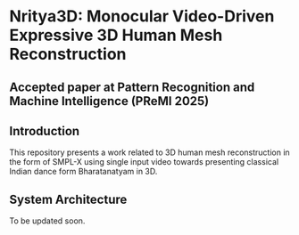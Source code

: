 # Nritya3D: Monocular Video-Driven Expressive 3D Human Mesh Reconstruction

## Accepted paper at Pattern Recognition and Machine Intelligence (PReMI 2025)

## Introduction
This repository presents a work related to 3D human mesh reconstruction in the form of SMPL-X using single input video towards presenting classical Indian dance form Bharatanatyam in 3D.

## System Architecture
To be updated soon.








